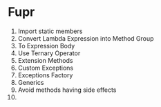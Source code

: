# Fupr


1. Import static members
2. Convert Lambda Expression into Method Group
3. To Expression Body
4. Use Ternary Operator
5. Extension Methods
6. Custom Exceptions
7. Exceptions Factory
8. Generics
9. Avoid methods having side effects
10. 


